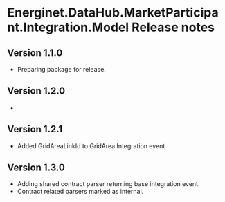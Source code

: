 # Energinet.DataHub.MarketParticipant.Integration.Model Release notes

## Version 1.1.0

- Preparing package for release.

## Version 1.2.0

- 

## Version 1.2.1

- Added GridAreaLinkId to GridArea Integration event

## Version 1.3.0

- Adding shared contract parser returning base integration event.
- Contract related parsers marked as internal.
